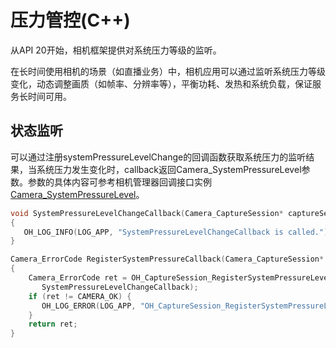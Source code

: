 # 压力管控(C++)

从API 20开始，相机框架提供对系统压力等级的监听。

在长时间使用相机的场景（如直播业务）中，相机应用可以通过监听系统压力等级变化，动态调整画质（如帧率、分辨率等），平衡功耗、发热和系统负载，保证服务长时间可用。

## 状态监听

可以通过注册systemPressureLevelChange的回调函数获取系统压力的监听结果，当系统压力发生变化时，callback返回Camera_SystemPressureLevel参数。参数的具体内容可参考相机管理器回调接口实例[Camera_SystemPressureLevel](../../reference/apis-camera-kit/capi-camera-h.md#camera_systempressurelevel)。

   ```c++
   void SystemPressureLevelChangeCallback(Camera_CaptureSession* captureSession, Camera_SystemPressureLevel systemPressureLevel)
   {
      OH_LOG_INFO(LOG_APP, "SystemPressureLevelChangeCallback is called.");
   }

   Camera_ErrorCode RegisterSystemPressureCallback(Camera_CaptureSession* captureSession)
   {
       Camera_ErrorCode ret = OH_CaptureSession_RegisterSystemPressureLevelChangeCallback(captureSession,
          SystemPressureLevelChangeCallback);
       if (ret != CAMERA_OK) {
          OH_LOG_ERROR(LOG_APP, "OH_CaptureSession_RegisterSystemPressureLevelChangeCallback failed.");
       }
       return ret;
   }
   ```